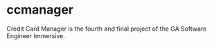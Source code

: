 # ccmanager
Credit Card Manager is the fourth and final project of the GA Software Engineer Immersive.
